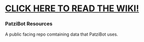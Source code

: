 # [CLICK HERE TO READ THE WIKI!](https://github.com/RealMCoded/PatziBot-Resources/wiki)

### PatziBot Resources

A public facing repo comtaining data that PatziBot uses.
